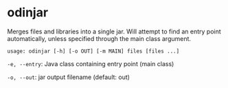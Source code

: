 # odinjar

Merges files and libraries into a single jar. Will attempt to find an entry point automatically, unless specified through the main class argument.

`usage: odinjar [-h] [-o OUT] [-m MAIN] files [files ...]`

`-e, --entry`: Java class containing entry point (main class)

`-o, --out`: jar output filename (default: out)
